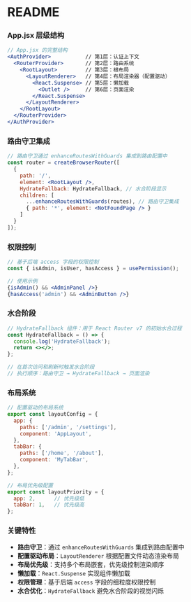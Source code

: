 # README

### App.jsx 层级结构
```jsx
// App.jsx 的完整结构
<AuthProvider>           // 第1层：认证上下文
  <RouterProvider>       // 第2层：路由系统
    <RootLayout>         // 第3层：根布局
      <LayoutRenderer>   // 第4层：布局渲染器（配置驱动）
        <React.Suspense> // 第5层：懒加载
          <Outlet />     // 第6层：页面渲染
        </React.Suspense>
      </LayoutRenderer>
    </RootLayout>
  </RouterProvider>
</AuthProvider>
```

### 路由守卫集成
```jsx
// 路由守卫通过 enhanceRoutesWithGuards 集成到路由配置中
const router = createBrowserRouter([
  {
    path: '/',
    element: <RootLayout />,
    HydrateFallback: HydrateFallback, // 水合阶段显示
    children: [
      ...enhanceRoutesWithGuards(routes), // 路由守卫集成
      { path: '*', element: <NotFoundPage /> }
    ]
  }
]);
```

### 权限控制
```jsx
// 基于后端 access 字段的权限控制
const { isAdmin, isUser, hasAccess } = usePermission();

// 使用示例
{isAdmin() && <AdminPanel />}
{hasAccess('admin') && <AdminButton />}
```

### 水合阶段
```jsx
// HydrateFallback 组件：用于 React Router v7 的初始水合过程
const HydrateFallback = () => {
  console.log('HydrateFallback');
  return <></>;
};

// 在首次访问和刷新时触发水合阶段
// 执行顺序：路由守卫 → HydrateFallback → 页面渲染
```

### 布局系统
```jsx
// 配置驱动的布局系统
export const layoutConfig = {
  app: {
    paths: ['/admin', '/settings'],
    component: 'AppLayout',
  },
  tabBar: {
    paths: ['/home', '/about'],
    component: 'MyTabBar',
  },
};

// 布局优先级配置
export const layoutPriority = {
  app: 2,      // 优先级低
  tabBar: 1,   // 优先级高
};
```

### 关键特性
- **路由守卫**：通过 `enhanceRoutesWithGuards` 集成到路由配置中
- **配置驱动布局**：`LayoutRenderer` 根据配置文件动态渲染布局
- **布局优先级**：支持多个布局嵌套，优先级控制渲染顺序
- **懒加载**：`React.Suspense` 实现组件懒加载
- **权限管理**：基于后端 `access` 字段的细粒度权限控制
- **水合优化**：`HydrateFallback` 避免水合阶段的视觉闪烁